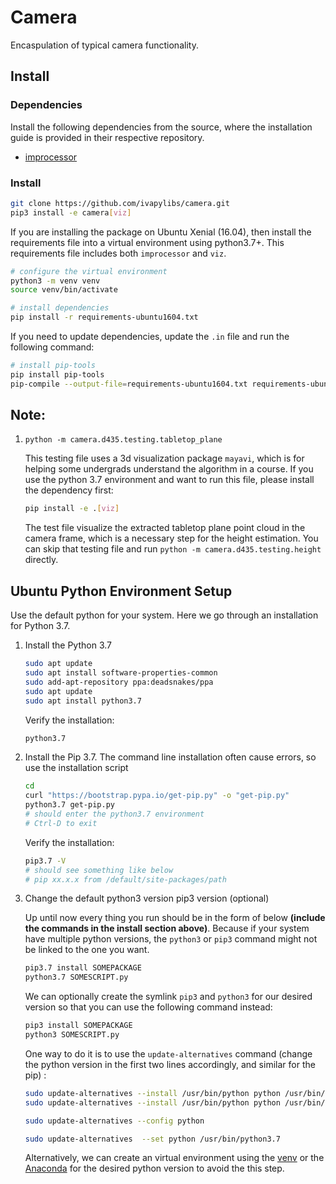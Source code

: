# Camera

Encaspulation of typical camera functionality.

## Install

### Dependencies

Install the following dependencies from the source, where the installation guide is provided in their respective repository.

- [improcessor](https://github.com/ivapylibs/improcessor)

### Install

```bash
git clone https://github.com/ivapylibs/camera.git
pip3 install -e camera[viz]
```

If you are installing the package on Ubuntu Xenial (16.04), then install the requirements file into a virtual environment using python3.7+.
This requirements file includes both `improcessor` and `viz`.

```bash
# configure the virtual environment
python3 -m venv venv
source venv/bin/activate

# install dependencies
pip install -r requirements-ubuntu1604.txt
```

If you need to update dependencies, update the `.in` file and run the following command:

```bash
# install pip-tools
pip install pip-tools
pip-compile --output-file=requirements-ubuntu1604.txt requirements-ubuntu1604.in
```

## Note:

1. `python -m camera.d435.testing.tabletop_plane`

   This testing file uses a 3d visualization package `mayavi`, which is for helping some undergrads understand the algorithm in a course.
   If you use the python 3.7 environment and want to run this file, please install the dependency first:

   ```bash
   pip install -e .[viz]
   ```

   The test file visualize the extracted tabletop plane point cloud in the camera frame, which is a necessary step for the height estimation.
   You can skip that testing file and run `python -m camera.d435.testing.height` directly.

## Ubuntu Python Environment Setup

Use the default python for your system. Here we go through an installation for Python 3.7.

1. Install the Python 3.7

   ```bash
   sudo apt update
   sudo apt install software-properties-common
   sudo add-apt-repository ppa:deadsnakes/ppa
   sudo apt update
   sudo apt install python3.7
   ```

   Verify the installation:

   ```bash
   python3.7
   ```

2. Install the Pip 3.7. The command line installation often cause errors, so use the installation script

   ```bash
   cd
   curl "https://bootstrap.pypa.io/get-pip.py" -o "get-pip.py"
   python3.7 get-pip.py
   # should enter the python3.7 environment
   # Ctrl-D to exit
   ```

   Verify the installation:

   ```bash
   pip3.7 -V
   # should see something like below
   # pip xx.x.x from /default/site-packages/path
   ```

3. Change the default python3 version pip3 version (optional)

   Up until now every thing you run should be in the form of below **(include the commands in the install section above)**. Because if your system have multiple python versions, the `python3` or `pip3` command might not be linked to the one you want.

   ```bash
   pip3.7 install SOMEPACKAGE
   python3.7 SOMESCRIPT.py
   ```

   We can optionally create the symlink `pip3` and `python3` for our desired version so that you can use the following command instead:

   ```bash
   pip3 install SOMEPACKAGE
   python3 SOMESCRIPT.py
   ```

   One way to do it is to use the `update-alternatives` command (change the python version in the first two lines accordingly, and similar for the pip) :

   ```bash
   sudo update-alternatives --install /usr/bin/python python /usr/bin/python3.5 1
   sudo update-alternatives --install /usr/bin/python python /usr/bin/python3.7 2

   sudo update-alternatives --config python

   sudo update-alternatives  --set python /usr/bin/python3.7
   ```

   Alternatively, we can create an virtual environment using the [venv](https://docs.python.org/3/library/venv.html) or the [Anaconda](https://www.anaconda.com/) for the desired python version to avoid the this step.
